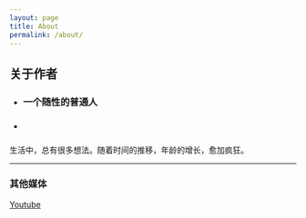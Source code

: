 ```yaml
---
layout: page
title: About
permalink: /about/
---
```


## 关于作者

* ### 一个随性的普通人
* ### 

生活中，总有很多想法。随着时间的推移，年龄的增长，愈加疯狂。

---

### 其他媒体

[Youtube](https://www.youtube.com/channel/UCumWy1SB8Nw9EUCGre-gOyA)
